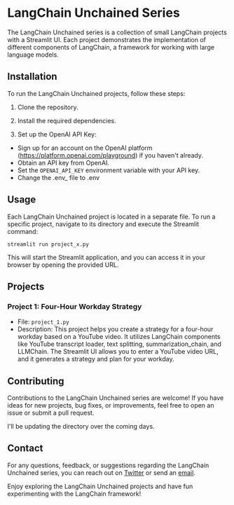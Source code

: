 # LangChain Unchained Series

The LangChain Unchained series is a collection of small LangChain projects with a Streamlit UI. Each project demonstrates the implementation of different components of LangChain, a framework for working with large language models.

## Installation

To run the LangChain Unchained projects, follow these steps:

1. Clone the repository.

2. Install the required dependencies.

3. Set up the OpenAI API Key:

- Sign up for an account on the OpenAI platform (https://platform.openai.com/playground) if you haven't already.
- Obtain an API key from OpenAI.
- Set the `OPENAI_API_KEY` environment variable with your API key.
- Change the .env_ file to .env

## Usage

Each LangChain Unchained project is located in a separate file. To run a specific project, navigate to its directory and execute the Streamlit command:

    streamlit run project_x.py

This will start the Streamlit application, and you can access it in your browser by opening the provided URL.

## Projects

### Project 1: Four-Hour Workday Strategy

- File: `project_1.py`
- Description: This project helps you create a strategy for a four-hour workday based on a YouTube video. It utilizes LangChain components like YouTube transcript loader, text splitting, summarization_chain, and LLMChain. The Streamlit UI allows you to enter a YouTube video URL, and it generates a strategy and plan for your workday.

## Contributing

Contributions to the LangChain Unchained series are welcome! If you have ideas for new projects, bug fixes, or improvements, feel free to open an issue or submit a pull request.

I'll be updating the directory over the coming days.


## Contact

For any questions, feedback, or suggestions regarding the LangChain Unchained series, you can reach out on [Twitter](https://twitter.com/JorisTechTalk) or send an [email](mailto:joristechtalk@gmail.com).

Enjoy exploring the LangChain Unchained projects and have fun experimenting with the LangChain framework!
